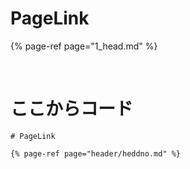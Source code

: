 # PageLink

{% page-ref page="1_head.md" %}

<br>

# ここからコード


```
# PageLink

{% page-ref page="header/heddno.md" %}
```